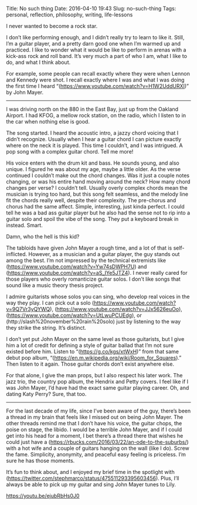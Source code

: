 Title: No such thing
Date: 2016-04-10 19:43
Slug: no-such-thing
Tags: personal, reflection, philosophy, writing, life-lessons

I never wanted to become a rock star.

I don’t like performing enough, and I didn’t really try to learn to like it. Still, I’m a guitar player, and a pretty darn good one when I’m warmed up and practiced. I like to wonder what it would be like to perform in arenas with a kick-ass rock and roll band. It’s very much a part of who I am, what I like to do, and what I think about.

For example, some people can recall exactly where they were when Lennon and Kennedy were shot. I recall exactly where I was and what I was doing the first time I heard “(https://www.youtube.com/watch?v=H1W2UddURXI)” by John Mayer.

---

I was driving north on the 880 in the East Bay, just up from the Oakland Airport. I had KFOG, a mellow rock station, on the radio, which I listen to in the car when nothing else is good.

The song started. I heard the acoustic intro, a jazzy chord voicing that I didn’t recognize. Usually when I hear a guitar chord I can picture exactly where on the neck it is played. This time I couldn’t, and I was intrigued. A pop song with a complex guitar chord. Tell me more!

His voice enters with the drum kit and bass. He sounds young, and also unique. I figured he was about my age, maybe a little older. As the verse continued I couldn’t make out the chord changes. Was it just a couple notes changing, or was his entire hand moving around the neck? How many chord changes per verse? I couldn’t tell. Usually overly complex chords mean the musician is trying too hard, but this song felt seamless, and the melody line fit the chords really well, despite their complexity. The pre-chorus and chorus had the same affect. Simple, interesting, just kinda perfect. I could tell he was a bad ass guitar player but he also had the sense not to rip into a guitar solo and spoil the vibe of the song. They put a keyboard break in instead. Smart.

Damn, who the hell is this kid?

The tabloids have given John Mayer a rough time, and a lot of that is self-inflicted. However, as a musician and a guitar player, the guy stands out among the best. I’m not impressed by the technical extremists like (https://www.youtube.com/watch?v=Yw74sDWPH7U) and (https://www.youtube.com/watch?v=aS_IYe5JTZ4). I never really cared for those players who overly romanticize guitar solos. I don’t like songs that sound like a music theory thesis project.

I admire guitarists whose solos you can sing, who develop real voices in the way they play. I can pick out a solo (https://www.youtube.com/watch?v=9Q7Vr3yQYWQ), (https://www.youtube.com/watch?v=JJx5626euOo), (https://www.youtube.com/watch?v=UtLwuPCUEdg), or (http://slash%20november%20rain%20solo) just by listening to the way they strike the string. It’s distinct.

I don’t yet put John Mayer on the same level as those guitarists, but I give him a lot of credit for defining a style of guitar ballad that I’m not sure existed before him. Listen to “(https://g.co/kgs/xtWxH)” from that same debut pop album, “(https://en.m.wikipedia.org/wiki/Room_for_Squares).” Then listen to it again. Those guitar chords don’t exist anywhere else.

For that alone, I give the man props, but I also respect his later work. The jazz trio, the country pop album, the Hendrix and Petty covers. I feel like if I was John Mayer, I’d have had the exact same guitar playing career. Oh, and dating Katy Perry? Sure, that too.

---

For the last decade of my life, since I’ve been aware of the guy, there’s been a thread in my brain that feels like I missed out on being John Mayer. The other threads remind me that I don’t have his voice, the guitar chops, the poise on stage, the libido. I would be a terrible John Mayer, and if I could get into his head for a moment, I bet there’s a thread there that wishes he could just have a (https://rbucks.com/2016/03/22/an-ode-to-the-suburbs/) with a hot wife and a couple of guitars hanging on the wall (like I do). Screw the fame. Simplicity, anonymity, and peaceful easy feeling is priceless. I’m sure he has those moments.

It’s fun to think about, and I enjoyed my brief time in the spotlight with (https://twitter.com/stephmarco/status/475511293395603456). Plus, I’ll always be able to pick up my guitar and sing John Mayer tunes to Lily.

https://youtu.be/ejubRbHs0J0